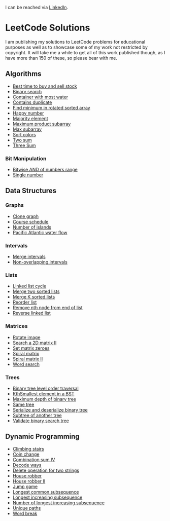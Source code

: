 I can be reached via [LinkedIn](https://www.linkedin.com/in/claus-michelsen-97756643/).

# LeetCode Solutions
I am publishing my solutions to LeetCode problems for educational purposes as well as to showcase some of my work not restricted by copyright. It will take me a while to get all of this  work published though, as I have more than 150 of these, so please bear with me.
## Algorithms
- [Best time to buy and sell stock](https://github.com/ClausMichelsen/LeetCode/blob/master/LeetCode/Algorithms/BestTimeToBuyAndSellStock.cpp)
- [Binary search](https://github.com/ClausMichelsen/LeetCode/blob/master/LeetCode/Algorithms/BinarySearch.cpp)
- [Container with most water](https://github.com/ClausMichelsen/LeetCode/blob/master/LeetCode/Algorithms/ContainerWithMostWater.cpp)
- [Contains duplicate](https://github.com/ClausMichelsen/LeetCode/blob/master/LeetCode/Algorithms/ContainsDuplicate.cpp)
- [Find minimum in rotated sorted array](https://github.com/ClausMichelsen/LeetCode/blob/master/LeetCode/Algorithms/FindMinimumInRotatedSortedArray.cpp)
- [Happy number](https://github.com/ClausMichelsen/LeetCode/blob/master/LeetCode/Algorithms/HappyNumber.cpp)
- [Majority element](https://github.com/ClausMichelsen/LeetCode/blob/master/LeetCode/Algorithms/MajorityElement.cpp)
- [Maximum product subarray](https://github.com/ClausMichelsen/LeetCode/blob/master/LeetCode/Algorithms/MaximumProductSubarray.cpp)
- [Max subarray](https://github.com/ClausMichelsen/LeetCode/blob/master/LeetCode/Algorithms/MaxSubarray.cpp)
- [Sort colors](https://github.com/ClausMichelsen/LeetCode/blob/master/LeetCode/Algorithms/SortColors.cpp)
- [Two sum](https://github.com/ClausMichelsen/LeetCode/blob/master/LeetCode/Algorithms/TwoSum.cpp)
- [Three Sum](https://github.com/ClausMichelsen/LeetCode/blob/master/LeetCode/Algorithms/ThreeSum.cpp)
### Bit Manipulation
- [Bitwise AND of numbers range](https://github.com/ClausMichelsen/LeetCode/blob/master/LeetCode/Algorithms/BitManipulation/BitwiseAndOfNumbersRange.cpp)
- [Single number](https://github.com/ClausMichelsen/LeetCode/blob/master/LeetCode/Algorithms/BitManipulation/SingleNumber.cpp)
## Data Structures
### Graphs
- [Clone graph](https://github.com/ClausMichelsen/LeetCode/blob/master/LeetCode/DataStructures/Graphs/CloneGraph.cpp)
- [Course schedule](https://github.com/ClausMichelsen/LeetCode/blob/master/LeetCode/DataStructures/Graphs/CourseSchedule.cpp)
- [Number of islands](https://github.com/ClausMichelsen/LeetCode/blob/master/LeetCode/DataStructures/Graphs/NumberOfIslands.cpp)
- [Pacific Atlantic water flow](https://github.com/ClausMichelsen/LeetCode/blob/master/LeetCode/DataStructures/Graphs/PacificAtlanticWaterFlow.cpp)
### Intervals
- [Merge intervals](https://github.com/ClausMichelsen/LeetCode/blob/master/LeetCode/DataStructures/Intervals/MergeIntervals.cpp)
- [Non-overlapping intervals](https://github.com/ClausMichelsen/LeetCode/blob/master/LeetCode/DataStructures/Intervals/NonOverlappingIntervals.cpp)
### Lists
- [Linked list cycle](https://github.com/ClausMichelsen/LeetCode/blob/master/LeetCode/DataStructures/Lists/LinkedListCycle.cpp)
- [Merge two sorted lists](https://github.com/ClausMichelsen/LeetCode/blob/master/LeetCode/DataStructures/Lists/MergeTwoSortedLists.cpp)
- [Merge K sorted lists](https://github.com/ClausMichelsen/LeetCode/blob/master/LeetCode/DataStructures/Lists/MergeKSortedLists.cpp)
- [Reorder list](https://github.com/ClausMichelsen/LeetCode/blob/master/LeetCode/DataStructures/Lists/ReorderList.cpp)
- [Remove nth node from end of list](https://github.com/ClausMichelsen/LeetCode/blob/master/LeetCode/DataStructures/Lists/RemoveNthNodeFromEndOfList.cpp)
- [Reverse linked list](https://github.com/ClausMichelsen/LeetCode/blob/master/LeetCode/DataStructures/Lists/ReverseLinkedList.cpp)
### Matrices
- [Rotate image](https://github.com/ClausMichelsen/LeetCode/blob/master/LeetCode/DataStructures/Matrices/RotateImage.cpp)
- [Search a 2D matrix II](https://github.com/ClausMichelsen/LeetCode/blob/master/LeetCode/DataStructures/Matrices/Search2dMatrixII.cpp)
- [Set matrix zeroes](https://github.com/ClausMichelsen/LeetCode/blob/master/LeetCode/DataStructures/Matrices/SetMatrixZeroes.cpp)
- [Spiral matrix](https://github.com/ClausMichelsen/LeetCode/blob/master/LeetCode/DataStructures/Matrices/SpiralMatrix.cpp)
- [Spiral matrix II](https://github.com/ClausMichelsen/LeetCode/blob/master/LeetCode/DataStructures/Matrices/SpiralMatrixII.cpp)
- [Word search](https://github.com/ClausMichelsen/LeetCode/blob/master/LeetCode/DataStructures/Matrices/WordSearch.cpp)
### Trees
- [Binary tree level order traversal](https://github.com/ClausMichelsen/LeetCode/blob/master/LeetCode/DataStructures/Trees/BinaryTreeLevelOrderTraversal.cpp)
- [KthSmallest element in a BST](https://github.com/ClausMichelsen/LeetCode/blob/master/LeetCode/DataStructures/Trees/KthSmallestElementInBST.cpp)
- [Maximum depth of binary tree](https://github.com/ClausMichelsen/LeetCode/blob/master/LeetCode/DataStructures/Trees/MaximumDepthOfBinaryTree.cpp)
- [Same tree](https://github.com/ClausMichelsen/LeetCode/blob/master/LeetCode/DataStructures/Trees/SameTree.cpp)
- [Serialize and deserialize binary tree](https://github.com/ClausMichelsen/LeetCode/blob/master/LeetCode/DataStructures/Trees/SerializeAndDeserializeBinaryTree.cpp)
- [Subtree of another tree](https://github.com/ClausMichelsen/LeetCode/blob/master/LeetCode/DataStructures/Trees/SubtreeOfAnotherTree.cpp)
- [Validate binary search tree](https://github.com/ClausMichelsen/LeetCode/blob/master/LeetCode/DataStructures/Trees/ValidateBinarySearchTree.cpp)
## Dynamic Programming
- [Climbing stairs](https://github.com/ClausMichelsen/LeetCode/blob/master/LeetCode/DynamicProgramming/ClimbingStairs.cpp)
- [Coin change](https://github.com/ClausMichelsen/LeetCode/blob/master/LeetCode/DynamicProgramming/CoinChange.cpp)
- [Combination sum IV](https://github.com/ClausMichelsen/LeetCode/blob/master/LeetCode/DynamicProgramming/CombinationSumIV.cpp)
- [Decode ways](https://github.com/ClausMichelsen/LeetCode/blob/master/LeetCode/DynamicProgramming/DecodeWays.cpp)
- [Delete operation for two strings](https://github.com/ClausMichelsen/LeetCode/blob/master/LeetCode/DynamicProgramming/DeleteOperationForTwoStrings.cpp)
- [House robber](https://github.com/ClausMichelsen/LeetCode/blob/master/LeetCode/DynamicProgramming/HouseRobber.cpp)
- [House robber II](https://github.com/ClausMichelsen/LeetCode/blob/master/LeetCode/DynamicProgramming/HouseRobberII.cpp)
- [Jump game](https://github.com/ClausMichelsen/LeetCode/blob/master/LeetCode/DynamicProgramming/JumpGame.cpp)
- [Longest common subsequence](https://github.com/ClausMichelsen/LeetCode/blob/master/LeetCode/DynamicProgramming/LongestCommonSubsequence.cpp)
- [Longest increasing subsequence](https://github.com/ClausMichelsen/LeetCode/blob/master/LeetCode/DynamicProgramming/LongestIncreasingSubsequence.cpp)
- [Number of longest increasing subsequence](https://github.com/ClausMichelsen/LeetCode/blob/master/LeetCode/DynamicProgramming/NumberOfLongestIncreasingSubsequence.cpp)
- [Unique paths](https://github.com/ClausMichelsen/LeetCode/blob/master/LeetCode/DynamicProgramming/UniquePaths.cpp)
- [Word break](https://github.com/ClausMichelsen/LeetCode/blob/master/LeetCode/DynamicProgramming/WordBreak.cpp)



<!--
**ClausMichelsen/ClausMichelsen** is a ✨ _special_ ✨ repository because its `README.md` (this file) appears on your GitHub profile.

Here are some ideas to get you started:

- 🔭 I’m currently working on ...
- 🌱 I’m currently learning ...
- 👯 I’m looking to collaborate on ...
- 🤔 I’m looking for help with ...
- 💬 Ask me about ...
- 📫 How to reach me: ...
- 😄 Pronouns: ...
- ⚡ Fun fact: ...
-->
